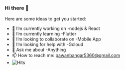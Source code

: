### Hi there 👋

Here are some ideas to get you started:

- 🔭 I’m currently working on -nodejs & React
- 🌱 I’m currently learning -Flutter
- 👯 I’m looking to collaborate on -Mobile App
- 🤔 I’m looking for help with -Gcloud
- 💬 Ask me about -Anything
- 📫 How to reach me: pawanbangar5360@gmail.com 
- ![Hits](https://hitcounter.pythonanywhere.com/count/tag.svg?url=https%3A%2F%2Fgithub.com%2Fbrentvollebregt%2Fhit-counter)
